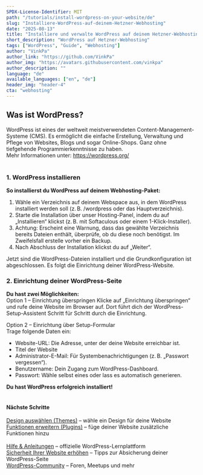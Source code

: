 ```yaml
---
SPDX-License-Identifier: MIT
path: "/tutorials/install-wordpress-on-your-website/de"
slug: "Installiere-WordPress-auf-deinem-Hetzner-Webhosting"
date: "2025-08-13"
title: "Installiere und verwalte WordPress auf deinem Hetzner-Webhosting"
short_description: "WordPress auf Hetzner-Webhosting"
tags: ["WordPress", "Guide", "Webhosting"]
author: "VinkPa"
author_link: "https://github.com/VinkPa"
author_img: "https://avatars.githubusercontent.com/vinkpa"
author_description: ""
language: "de"
available_languages: ["en", "de"]
header_img: "header-4"
cta: "webhosting"
---
```


## Was ist WordPress?

WordPress ist eines der weltweit meistverwendeten Content-Management-Systeme (CMS). Es ermöglicht die einfache Erstellung, Verwaltung und Pflege von Websites, Blogs und sogar Online-Shops. Ganz ohne tiefgehende Programmierkenntnisse zu haben.  
Mehr Informationen unter:  https://wordpress.org/
<br/>
<br/>

### 1. WordPress installieren

**So installierst du WordPress auf deinem Webhosting-Paket:**

1. Wähle ein Verzeichnis auf deinem Webspace aus, in dem WordPress installiert werden soll (z. B. /wordpress oder das Hauptverzeichnis). 
2. Starte die Installation über unser Hosting-Panel, indem du auf „Installieren“ klickst (z. B. mit Softaculous oder einem 1-Klick-Installer). 
3. Achtung: Erscheint eine Warnung, dass das gewählte Verzeichnis bereits Dateien enthält, überprüfe, ob du diese noch benötigst. Im Zweifelsfall erstelle vorher ein Backup.  
4. Nach Abschluss der Installation klickst du auf „Weiter“.

Jetzt sind die WordPress-Dateien installiert und die Grundkonfiguration ist abgeschlossen. Es folgt die Einrichtung deiner WordPress-Website.
<br/>

### 2. Einrichtung deiner WordPress-Seite

**Du hast zwei Möglichkeiten:**
<br/>
Option 1 – Einrichtung überspringen
Klicke auf „Einrichtung überspringen“ und rufe deine Website im Browser auf. Dort führt dich der WordPress-Setup-Assistent Schritt für Schritt durch die Einrichtung.

Option 2 – Einrichtung über Setup-Formular <br/>
Trage folgende Daten ein:
- Website-URL: Die Adresse, unter der deine Website erreichbar ist.
- Titel der Website
- Administrator-E-Mail: Für Systembenachrichtigungen (z. B. „Passwort vergessen“).
- Benutzername: Dein Zugang zum WordPress-Dashboard.
- Passwort: Wähle selbst eines oder lass es automatisch generieren.
    
**Du hast WordPress erfolgreich installiert!**
<br/>
<br/>

#### Nächste Schritte <br/>
[Design auswählen (Themes)](https://de.wordpress.org/themes/) – wähle ein Design für deine Website <br/>
[Funktionen erweitern (Plugins)](https://de.wordpress.org/plugins/) – füge deiner Website zusätzliche Funktionen hinzu <br/>  
[Hilfe & Anleitungen](https://learn.wordpress.org ) – offizielle WordPress-Lernplattform <br/>
[Sicherheit Ihrer Website erhöhen](https://wordpress.org/documentation/article/hardening-wordpress/) – Tipps zur Absicherung deiner WordPress-Seite <br/>
[WordPress-Community](https://de.wordpress.org/community/) – Foren, Meetups und mehr

